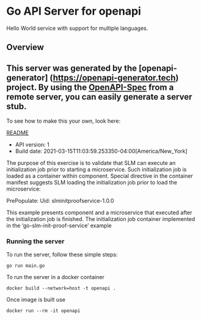 # Go API Server for openapi

Hello World service with support for multiple languages.

## Overview
This server was generated by the [openapi-generator]
(https://openapi-generator.tech) project.
By using the [OpenAPI-Spec](https://github.com/OAI/OpenAPI-Specification) from a remote server, you can easily generate a server stub.  
-

To see how to make this your own, look here:

[README](https://openapi-generator.tech)

- API version: 1
- Build date: 2021-03-15T11:03:59.253350-04:00[America/New_York]

The purpose of this exercise is to validate that SLM can execute an initialization job prior to starting a microservice. 
Such initialization job is loaded as a container within component. 
Special directive in the container manifest suggests SLM loading the initialization job prior to load the microservice:

PrePopulate:
  Uid: slminitproofservice-1.0.0 

This example presents component and a microservice that executed after the initialization job is finished. 
The initialization job container implemented in the ‘go-slm-init-proof-service’ example


### Running the server
To run the server, follow these simple steps:

```
go run main.go
```

To run the server in a docker container
```
docker build --network=host -t openapi .
```

Once image is built use
```
docker run --rm -it openapi 
```


